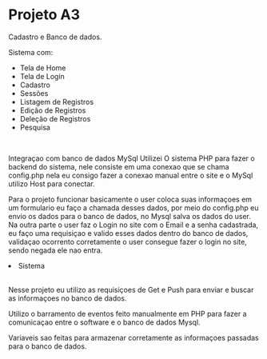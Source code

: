 # Projeto A3 
Cadastro e Banco de dados.

Sistema com:
<br>
<ul>
  <li>Tela de Home</li>
  <li>Tela de Login</li>
  <li>Cadastro</li>
  <li>Sessões</li>
  <li>Listagem de Registros</li>
  <li>Edição de Registros</li>
  <li>Deleção de Registros</li>
  <li>Pesquisa</li>
</ul>
<br>

Integraçao com banco de dados MySql
Utilizei O sistema PHP para fazer o backend do sistema, nele consiste em uma conexao
que se chama config.php nela eu consigo fazer a conexao manual entre o site e o MySql
utilizo Host para conectar.

Para o projeto funcionar basicamente o user coloca suas informaçoes em um formulario
eu faço a chamada desses dados, por meio do config.php eu envio os dados para o banco 
de dados, no Mysql salva os dados do user.
Na outra parte o user faz o Login no site com o Email e a senha cadastrada, eu faço uma
requisiçao e valido esses dados dentro do banco de dados, validaçao ocorrento corretamente 
o user consegue fazer o login no site, sendo negada ele nao entra.

  <li>Sistema</li>
  <br>

  Nesse projeto eu utilizo as requisiçoes de Get e Push para enviar e buscar as informaçoes 
  no banco de dados.

  Utilizo o barramento de eventos feito manualmente em PHP para fazer a comunicaçao entre 
  o software e o banco de dados Mysql.

  Variaveis sao feitas para armazenar corretamente as informaçoes passadas para o banco de dados.






